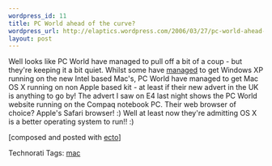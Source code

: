 ```yaml
--- 
wordpress_id: 11
title: PC World ahead of the curve?
wordpress_url: http://elaptics.wordpress.com/2006/03/27/pc-world-ahead-of-the-curve/
layout: post
---
```

Well looks like PC World have managed to pull off a bit of a coup - but they're keeping it a bit quiet.  Whilst some have <a href="http://www.onmac.net/">managed</a> to get Windows XP running on the new Intel based Mac's, PC World have managed to get Mac OS X running on non Apple based kit - at least if their new advert in the UK is anything to go by!  The advert I saw on E4 last night shows the PC World website running on the Compaq notebook PC.  Their web browser of choice? Apple's Safari browser! :)  Well at least now they're admitting OS X is a better operating system to run!! :)
<p>
[composed and posted with <a href="http://ecto.kung-foo.tv">ecto</a>]</p>
<!-- technorati tags start --><p>Technorati Tags: <a href="http://www.technorati.com/tag/mac" rel="tag">mac</a></p><!-- technorati tags end -->
